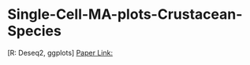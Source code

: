 # Single-Cell-MA-plots-Crustacean-Species
[R: Deseq2, ggplots]
[Paper Link:](https://journals.plos.org/plosone/article?id=10.1371/journal.pone.0252066)
